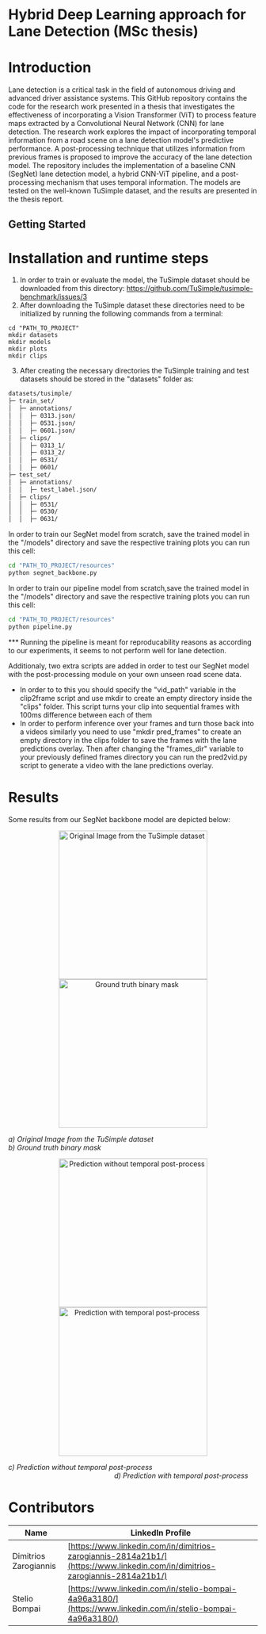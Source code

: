 # Hybrid Deep Learning approach for Lane Detection (MSc thesis) 

# Introduction
Lane detection is a critical task in the field of autonomous driving and advanced driver assistance systems. This GitHub repository contains the code for the research work presented in a thesis that investigates the effectiveness of incorporating a Vision Transformer (ViT) to process feature maps extracted by a Convolutional Neural Network (CNN) for lane detection.
The research work explores the impact of incorporating temporal information from a road scene on a lane detection model's predictive performance. A post-processing technique that utilizes information from previous frames is proposed to improve the accuracy of the lane detection model.
The repository includes the implementation of a baseline CNN (SegNet) lane detection model, a hybrid CNN-ViT pipeline, and a post-processing mechanism that uses temporal information. The models are tested on the well-known TuSimple dataset, and the results are presented in the thesis report.

## Getting Started

# Installation and runtime steps

1. In order to train or evaluate the model, the TuSimple dataset should be downloaded from this directory: https://github.com/TuSimple/tusimple-benchmark/issues/3
2. After downloading the TuSimple dataset these directories need to be initialized by running the following commands from a terminal:

```shell
cd "PATH_TO_PROJECT"
mkdir datasets
mkdir models
mkdir plots
mkdir clips

```
3. After creating the necessary directories the TuSimple training and test datasets should be stored in the "datasets" folder as:
```bash
datasets/tusimple/
├─ train_set/
│  ├─ annotations/
│  │  ├─ 0313.json/
│  │  ├─ 0531.json/
│  │  ├─ 0601.json/
│  ├─ clips/
│  │  ├─ 0313_1/
│  │  ├─ 0313_2/
│  │  ├─ 0531/
│  │  ├─ 0601/
├─ test_set/
│  ├─ annotations/
│  │  ├─ test_label.json/
│  ├─ clips/
│  │  ├─ 0531/
│  │  ├─ 0530/
│  │  ├─ 0631/
```

In order to train our SegNet model from scratch, save the trained model in the "/models" directory and save the respective training plots you can run this cell:
```bash
cd "PATH_TO_PROJECT/resources"
python segnet_backbone.py
```

In order to train our pipeline model from scratch,save the trained model in the "/models" directory and save the respective training plots you can run this cell:
```bash
cd "PATH_TO_PROJECT/resources"
python pipeline.py
```
*** Running the pipeline is meant for reproducability reasons as according to our experiments, it seems to not perform well for lane detection.

Additionaly, two extra scripts are added in order to test our SegNet model with the post-processing module on your own unseen road scene data.

- In order to to this you should specify the "vid_path" variable in the clip2frame script and use mkdir to create an empty directory inside the "clips" folder.
This script turns your clip into sequential frames with 100ms difference between each of them
- In order to perform inference over your frames and turn those back into a videos similarly you need to use "mkdir pred_frames" to create an empty directory
in the clips folder to save the frames with the lane predictions overlay.
Then after changing the "frames_dir" variable to your previously defined frames directory you can run the pred2vid.py script to generate a video with the lane
predictions overlay.

# Results
Some results from our SegNet backbone model are depicted below:

<p align="center">
  <img src="https://iili.io/HSsTKEQ.jpg" alt="Original Image from the TuSimple dataset" width="300"/>
  <img src="https://iili.io/HSsTFCx.jpg" alt="Ground truth binary mask" width="300"/>
</p>
<p align="left">
  <em> a) Original Image from the TuSimple dataset</em> &emsp;&emsp;&emsp;&emsp;&emsp;&emsp;&emsp;&emsp;&emsp;&emsp;&emsp;&emsp;&emsp;&emsp; <em> b) Ground truth binary mask</em>
</p>

<p align="center">
  <img src="https://iili.io/HSsTB3B.png"alt="Prediction without temporal post-process" width="300"/>
  <img src="https://iili.io/HSsTf4V.png" alt="Prediction with temporal post-process" width="300"/>
</p>
<p align="left">
  <em>c) Prediction without temporal post-process</em> &emsp;&emsp;&emsp;&emsp;&emsp;&emsp;&emsp;&emsp;&emsp;&emsp;&emsp;&emsp;&emsp;&emsp;&emsp; <em>d) Prediction with temporal post-process</em>
</p>






# Contributors
| Name | LinkedIn Profile |
| --- | --- |
| Dimitrios Zarogiannis | [https://www.linkedin.com/in/dimitrios-zarogiannis-2814a21b1/](https://www.linkedin.com/in/dimitrios-zarogiannis-2814a21b1/) |
| Stelio Bompai | [https://www.linkedin.com/in/stelio-bompai-4a96a3180/](https://www.linkedin.com/in/stelio-bompai-4a96a3180/) |

